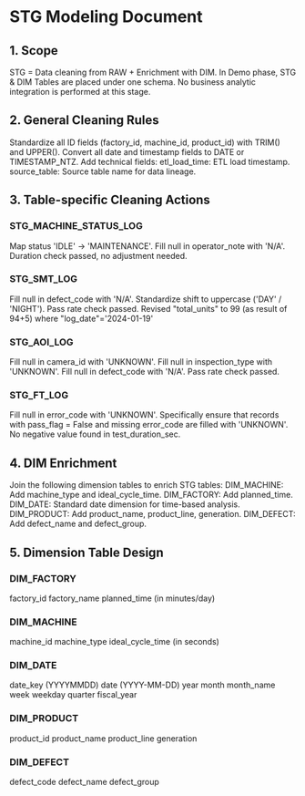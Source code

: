 # STG Modeling Document

## 1. Scope
STG = Data cleaning from RAW + Enrichment with DIM.
In Demo phase, STG & DIM Tables are placed under one schema.
No business analytic integration is performed at this stage.

## 2. General Cleaning Rules
Standardize all ID fields (factory_id, machine_id, product_id) with TRIM() and UPPER().
Convert all date and timestamp fields to DATE or TIMESTAMP_NTZ.
Add technical fields:
  etl_load_time: ETL load timestamp.
  source_table: Source table name for data lineage.

## 3. Table-specific Cleaning Actions

### STG_MACHINE_STATUS_LOG
Map status 'IDLE' → 'MAINTENANCE'.
Fill null in operator_note with 'N/A'.
Duration check passed, no adjustment needed.

### STG_SMT_LOG
Fill null in defect_code with 'N/A'.
Standardize shift to uppercase ('DAY' / 'NIGHT').
Pass rate check passed.
Revised "total_units" to 99 (as result of 94+5) where "log_date"='2024-01-19'

### STG_AOI_LOG
Fill null in camera_id with 'UNKNOWN'.
Fill null in inspection_type with 'UNKNOWN'.
Fill null in defect_code with 'N/A'.
Pass rate check passed.

### STG_FT_LOG
Fill null in error_code with 'UNKNOWN'.
Specifically ensure that records with pass_flag = False and missing error_code are filled with 'UNKNOWN'.
No negative value found in test_duration_sec.

## 4. DIM Enrichment
Join the following dimension tables to enrich STG tables:
  DIM_MACHINE: Add machine_type and ideal_cycle_time.
  DIM_FACTORY: Add planned_time.
  DIM_DATE: Standard date dimension for time-based analysis.
  DIM_PRODUCT: Add product_name, product_line, generation.
  DIM_DEFECT: Add defect_name and defect_group.

## 5. Dimension Table Design

### DIM_FACTORY
  factory_id
  factory_name
  planned_time (in minutes/day)

### DIM_MACHINE
  machine_id
  machine_type
  ideal_cycle_time (in seconds)

### DIM_DATE
  date_key (YYYYMMDD)
  date (YYYY-MM-DD)
  year
  month
  month_name
  week
  weekday
  quarter
  fiscal_year

### DIM_PRODUCT
  product_id
  product_name
  product_line
  generation

### DIM_DEFECT
  defect_code
  defect_name
  defect_group